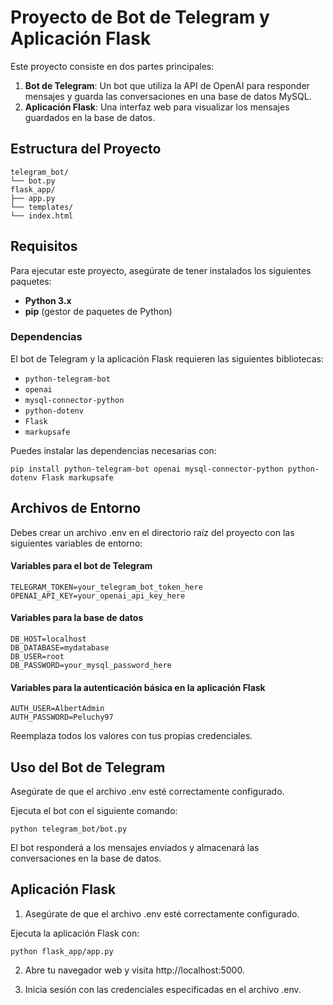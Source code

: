 # Proyecto de Bot de Telegram y Aplicación Flask

Este proyecto consiste en dos partes principales:

1. **Bot de Telegram**: Un bot que utiliza la API de OpenAI para responder mensajes y guarda las conversaciones en una base de datos MySQL.
2. **Aplicación Flask**: Una interfaz web para visualizar los mensajes guardados en la base de datos.

## Estructura del Proyecto
```
telegram_bot/
└── bot.py
flask_app/
├── app.py
└── templates/
└── index.html
```

## Requisitos

Para ejecutar este proyecto, asegúrate de tener instalados los siguientes paquetes:

- **Python 3.x**
- **pip** (gestor de paquetes de Python)

### Dependencias

El bot de Telegram y la aplicación Flask requieren las siguientes bibliotecas:

- `python-telegram-bot`
- `openai`
- `mysql-connector-python`
- `python-dotenv`
- `Flask`
- `markupsafe`

Puedes instalar las dependencias necesarias con:

```
pip install python-telegram-bot openai mysql-connector-python python-dotenv Flask markupsafe
```


## Archivos de Entorno
Debes crear un archivo .env en el directorio raíz del proyecto con las siguientes variables de entorno:


#### Variables para el bot de Telegram
```
TELEGRAM_TOKEN=your_telegram_bot_token_here
OPENAI_API_KEY=your_openai_api_key_here
```
#### Variables para la base de datos
```
DB_HOST=localhost
DB_DATABASE=mydatabase
DB_USER=root
DB_PASSWORD=your_mysql_password_here
```
#### Variables para la autenticación básica en la aplicación Flask
```
AUTH_USER=AlbertAdmin
AUTH_PASSWORD=Peluchy97
```

Reemplaza todos los valores con tus propias credenciales.

## Uso del Bot de Telegram
Asegúrate de que el archivo .env esté correctamente configurado.

Ejecuta el bot con el siguiente comando:
```
python telegram_bot/bot.py
```
El bot responderá a los mensajes enviados y almacenará las conversaciones en la base de datos.

## Aplicación Flask
1. Asegúrate de que el archivo .env esté correctamente configurado.

Ejecuta la aplicación Flask con:
```
python flask_app/app.py
```

2. Abre tu navegador web y visita http://localhost:5000.

3. Inicia sesión con las credenciales especificadas en el archivo .env.
